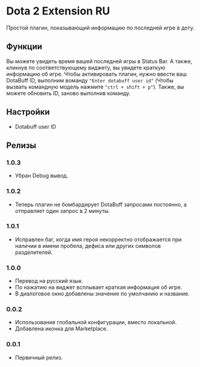 # Dota 2 Extension RU

Простой плагин, показывающий информацию по последней игре в доту.

## Функции

Вы можете увидеть время вашей последней игры в Status Bar. А также, кликнув по соответствующему виджету, вы увидете краткую информацию об игре. Чтобы активировать плагин, нужно ввести ваш DotaBuff ID, выполним воманду `"Enter dotabuff user id"` (Чтобы вызвать командную модель нажмите `"ctrl + shift + p"`). Также, вы можете обновить ID, заново выполнив команду.

## Настройки

* Dotabuff user ID

## Релизы

### 1.0.3

* Убран Debug вывод.

### 1.0.2

* Теперь плагин не бомбардирует DotaBuff запросами постоянно, а отправляет один запрос в 2 минуты.

### 1.0.1

* Исправлен баг, когда имя героя некорректно отображается при наличии в имени пробела, дефиса или других символов разделителей.

### 1.0.0

* Перевод на русский язык.
* По нажатию на виджет всплывает краткая информация об игре.
* В диалоговое окно добавлены значение по умолчанию и название.

### 0.0.2

* Использование глобальной конфигурации, вместо локальной.
* Добавлена иконка для Marketplace.

### 0.0.1

* Первичный релиз.
